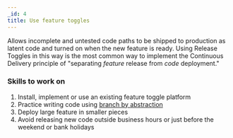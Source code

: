 ```yaml
---
_id: 4
title: Use feature toggles
---
```


Allows incomplete and untested code paths to be shipped to production as latent code and turned on when the new feature is ready. Using Release Toggles in this way is the most common way to implement the Continuous Delivery principle of "separating *feature* release from *code* deployment."

### Skills to work on

1. Install, implement or use an existing feature toggle platform 
1. Practice writing code using [branch by abstraction](https://martinfowler.com/bliki/BranchByAbstraction.html)
1. Deploy large feature in smaller pieces
1. Avoid releasing new code outside business hours or just before the weekend or bank holidays
